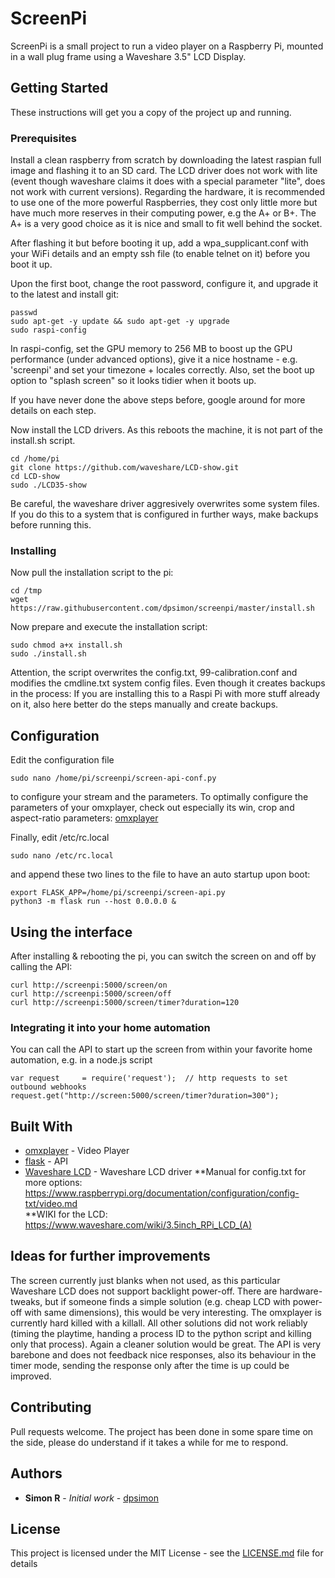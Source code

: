 # ScreenPi

ScreenPi is a small project to run a video player on a Raspberry Pi, mounted in a wall plug frame using a Waveshare 3.5" LCD Display.

## Getting Started

These instructions will get you a copy of the project up and running.

### Prerequisites

Install a clean raspberry from scratch by downloading the latest raspian full image and flashing it to an SD card. The LCD driver does not work with lite (event though waveshare claims it does with a special parameter "lite", does not work with current versions). Regarding the hardware, it is recommended to use one of the more powerful Raspberries, they cost only little more but have much more reserves in their computing power, e.g the A+ or B+. The A+ is a very good choice as it is nice and small to fit well behind the socket.

After flashing it but before booting it up, add a wpa_supplicant.conf with your WiFi details and an empty ssh file (to enable telnet on it) before you boot it up.

Upon the first boot, change the root password,  configure it, and upgrade it to the latest and install git:
```
passwd
sudo apt-get -y update && sudo apt-get -y upgrade
sudo raspi-config
```
In raspi-config, set the GPU memory to 256 MB to boost up the GPU performance (under advanced options), give it a nice hostname - e.g. 'screenpi' and set your timezone + locales correctly. Also, set the boot up option to "splash screen" so it looks tidier when it boots up.

If you have never done the above steps before, google around for more details on each step.

Now install the LCD drivers. As this reboots the machine, it is not part of the install.sh script.

```
cd /home/pi
git clone https://github.com/waveshare/LCD-show.git
cd LCD-show
sudo ./LCD35-show 
```
Be careful, the waveshare driver aggresively overwrites some system files. If you do this to a system that is configured in further ways, make backups before running this.

### Installing

Now pull the installation script to the pi:
```
cd /tmp
wget https://raw.githubusercontent.com/dpsimon/screenpi/master/install.sh
```
Now prepare and execute the installation script:

```
sudo chmod a+x install.sh
sudo ./install.sh
```
Attention, the script overwrites the config.txt, 99-calibration.conf and modifies the cmdline.txt system config files. Even though it creates backups in the process: If you are installing this to a Raspi Pi with more stuff already on it, also here better do the steps manually and create backups. 

## Configuration

Edit the configuration file 
```
sudo nano /home/pi/screenpi/screen-api-conf.py
```
to configure your stream and the parameters. To optimally configure the parameters of your omxplayer, check out especially its win, crop and aspect-ratio parameters: [omxplayer](https://github.com/huceke/omxplayer/)

Finally, edit /etc/rc.local 
```
sudo nano /etc/rc.local
```
and append these two lines to the file to have an auto startup upon boot:
```
export FLASK_APP=/home/pi/screenpi/screen-api.py
python3 -m flask run --host 0.0.0.0 &
```

## Using the interface

After installing & rebooting the pi, you can switch the screen on and off by calling the API:
```
curl http://screenpi:5000/screen/on
curl http://screenpi:5000/screen/off
curl http://screenpi:5000/screen/timer?duration=120
```

### Integrating it into your home automation

You can call the API to start up the screen from within your favorite home automation, e.g. in a node.js script 
```
var request     = require('request');  // http requests to set outbound webhooks
request.get("http://screen:5000/screen/timer?duration=300");
```

## Built With

* [omxplayer](https://github.com/huceke/omxplayer/) - Video Player
* [flask](https://github.com/pallets/flask) - API
* [Waveshare LCD](https://github.com/waveshare/LCD-show) - Waveshare LCD driver
**Manual for config.txt for more options: https://www.raspberrypi.org/documentation/configuration/config-txt/video.md  
**WIKI for the LCD: https://www.waveshare.com/wiki/3.5inch_RPi_LCD_(A)

## Ideas for further improvements

The screen currently just blanks when not used, as this particular Waveshare LCD does not support backlight power-off. There are hardware-tweaks, but if someone finds a simple solution (e.g. cheap LCD with power-off with same dimensions), this would be very interesting.
The omxplayer is currently hard killed with a killall. All other solutions did not work reliably (timing the playtime, handing a process ID to the python script and killing only that process). Again a cleaner solution would be great. 
The API is very barebone and does not feedback nice responses, also its behaviour in the timer mode, sending the response only after the time is up could be improved.

## Contributing

Pull requests welcome. The project has been done in some spare time on the side, please do understand if it takes a while for me to respond.

## Authors

* **Simon R** - *Initial work* - [dpsimon](https://github.com/dpsimon)

## License

This project is licensed under the MIT License - see the [LICENSE.md](LICENSE.md) file for details
